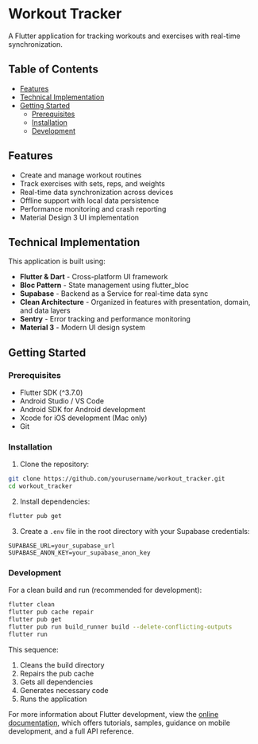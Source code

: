 # Workout Tracker

A Flutter application for tracking workouts and exercises with real-time synchronization.

## Table of Contents
- [Features](#features)
- [Technical Implementation](#technical-implementation)
- [Getting Started](#getting-started)
  - [Prerequisites](#prerequisites)
  - [Installation](#installation)
  - [Development](#development)

## Features

- Create and manage workout routines
- Track exercises with sets, reps, and weights
- Real-time data synchronization across devices
- Offline support with local data persistence
- Performance monitoring and crash reporting
- Material Design 3 UI implementation

## Technical Implementation

This application is built using:

- **Flutter & Dart** - Cross-platform UI framework
- **Bloc Pattern** - State management using flutter_bloc
- **Supabase** - Backend as a Service for real-time data sync
- **Clean Architecture** - Organized in features with presentation, domain, and data layers
- **Sentry** - Error tracking and performance monitoring
- **Material 3** - Modern UI design system

## Getting Started

### Prerequisites

- Flutter SDK (^3.7.0)
- Android Studio / VS Code
- Android SDK for Android development
- Xcode for iOS development (Mac only)
- Git

### Installation

1. Clone the repository:

```bash
git clone https://github.com/yourusername/workout_tracker.git
cd workout_tracker
```

2. Install dependencies:

```bash
flutter pub get
```

3. Create a `.env` file in the root directory with your Supabase credentials:

```
SUPABASE_URL=your_supabase_url
SUPABASE_ANON_KEY=your_supabase_anon_key
```

### Development

For a clean build and run (recommended for development):

```bash
flutter clean  
flutter pub cache repair
flutter pub get
flutter pub run build_runner build --delete-conflicting-outputs
flutter run
```

This sequence:
1. Cleans the build directory
2. Repairs the pub cache
3. Gets all dependencies
4. Generates necessary code
5. Runs the application

For more information about Flutter development, view the
[online documentation](https://docs.flutter.dev/), which offers tutorials,
samples, guidance on mobile development, and a full API reference.
